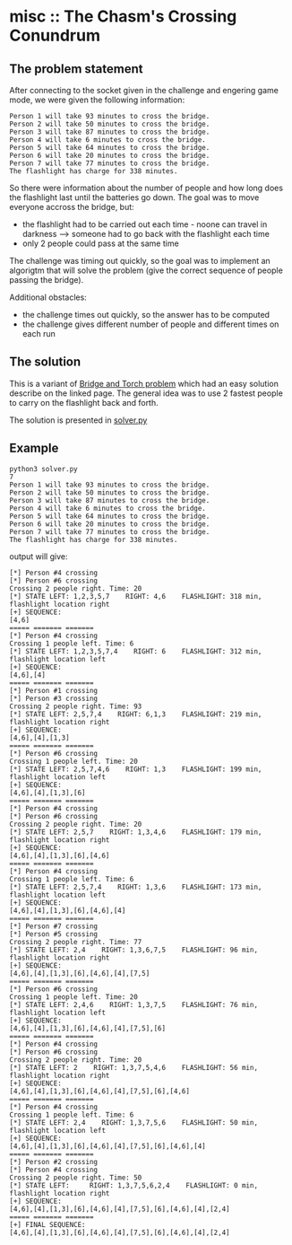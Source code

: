 # misc :: The Chasm's Crossing Conundrum

## The problem statement

After connecting to the socket given in the challenge and engering game mode, we were given the following information:
```
Person 1 will take 93 minutes to cross the bridge.
Person 2 will take 50 minutes to cross the bridge.
Person 3 will take 87 minutes to cross the bridge.
Person 4 will take 6 minutes to cross the bridge.
Person 5 will take 64 minutes to cross the bridge.
Person 6 will take 20 minutes to cross the bridge.
Person 7 will take 77 minutes to cross the bridge.
The flashlight has charge for 338 minutes.
```

So there were information about the number of people and how long does the flashlight last until the batteries go down. The goal was to move everyone accross the bridge, but:
- the flashlight had to be carried out each time - noone can travel in darkness --> someone had to go back with the flashlight each time
- only 2 people could pass at the same time

The challenge was timing out quickly, so the goal was to implement an algorigtm that will solve the problem (give the correct sequence of people passing the bridge).

Additional obstacles:
- the challenge times out quickly, so the answer has to be computed
- the challenge gives different number of people and different times on each run

## The solution

This is a variant of [Bridge and Torch problem](https://en.wikipedia.org/wiki/Bridge_and_torch_problem) which had an easy solution describe on the linked page. The general idea was to use 2 fastest people to carry on the flashlight back and forth.

The solution is presented in [solver.py](solver.py)

## Example
```shell
python3 solver.py
7
Person 1 will take 93 minutes to cross the bridge.
Person 2 will take 50 minutes to cross the bridge.
Person 3 will take 87 minutes to cross the bridge.
Person 4 will take 6 minutes to cross the bridge.
Person 5 will take 64 minutes to cross the bridge.
Person 6 will take 20 minutes to cross the bridge.
Person 7 will take 77 minutes to cross the bridge.
The flashlight has charge for 338 minutes.
```

output will give:
```pre
[*] Person #4 crossing
[*] Person #6 crossing
Crossing 2 people right. Time: 20
[*] STATE LEFT: 1,2,3,5,7    RIGHT: 4,6    FLASHLIGHT: 318 min, flashlight location right
[+] SEQUENCE:
[4,6]
===== ======= =======
[*] Person #4 crossing
Crossing 1 people left. Time: 6
[*] STATE LEFT: 1,2,3,5,7,4    RIGHT: 6    FLASHLIGHT: 312 min, flashlight location left
[+] SEQUENCE:
[4,6],[4]
===== ======= =======
[*] Person #1 crossing
[*] Person #3 crossing
Crossing 2 people right. Time: 93
[*] STATE LEFT: 2,5,7,4    RIGHT: 6,1,3    FLASHLIGHT: 219 min, flashlight location right
[+] SEQUENCE:
[4,6],[4],[1,3]
===== ======= =======
[*] Person #6 crossing
Crossing 1 people left. Time: 20
[*] STATE LEFT: 2,5,7,4,6    RIGHT: 1,3    FLASHLIGHT: 199 min, flashlight location left
[+] SEQUENCE:
[4,6],[4],[1,3],[6]
===== ======= =======
[*] Person #4 crossing
[*] Person #6 crossing
Crossing 2 people right. Time: 20
[*] STATE LEFT: 2,5,7    RIGHT: 1,3,4,6    FLASHLIGHT: 179 min, flashlight location right
[+] SEQUENCE:
[4,6],[4],[1,3],[6],[4,6]
===== ======= =======
[*] Person #4 crossing
Crossing 1 people left. Time: 6
[*] STATE LEFT: 2,5,7,4    RIGHT: 1,3,6    FLASHLIGHT: 173 min, flashlight location left
[+] SEQUENCE:
[4,6],[4],[1,3],[6],[4,6],[4]
===== ======= =======
[*] Person #7 crossing
[*] Person #5 crossing
Crossing 2 people right. Time: 77
[*] STATE LEFT: 2,4    RIGHT: 1,3,6,7,5    FLASHLIGHT: 96 min, flashlight location right
[+] SEQUENCE:
[4,6],[4],[1,3],[6],[4,6],[4],[7,5]
===== ======= =======
[*] Person #6 crossing
Crossing 1 people left. Time: 20
[*] STATE LEFT: 2,4,6    RIGHT: 1,3,7,5    FLASHLIGHT: 76 min, flashlight location left
[+] SEQUENCE:
[4,6],[4],[1,3],[6],[4,6],[4],[7,5],[6]
===== ======= =======
[*] Person #4 crossing
[*] Person #6 crossing
Crossing 2 people right. Time: 20
[*] STATE LEFT: 2    RIGHT: 1,3,7,5,4,6    FLASHLIGHT: 56 min, flashlight location right
[+] SEQUENCE:
[4,6],[4],[1,3],[6],[4,6],[4],[7,5],[6],[4,6]
===== ======= =======
[*] Person #4 crossing
Crossing 1 people left. Time: 6
[*] STATE LEFT: 2,4    RIGHT: 1,3,7,5,6    FLASHLIGHT: 50 min, flashlight location left
[+] SEQUENCE:
[4,6],[4],[1,3],[6],[4,6],[4],[7,5],[6],[4,6],[4]
===== ======= =======
[*] Person #2 crossing
[*] Person #4 crossing
Crossing 2 people right. Time: 50
[*] STATE LEFT:     RIGHT: 1,3,7,5,6,2,4    FLASHLIGHT: 0 min, flashlight location right
[+] SEQUENCE:
[4,6],[4],[1,3],[6],[4,6],[4],[7,5],[6],[4,6],[4],[2,4]
===== ======= =======
[+] FINAL SEQUENCE:
[4,6],[4],[1,3],[6],[4,6],[4],[7,5],[6],[4,6],[4],[2,4]
```